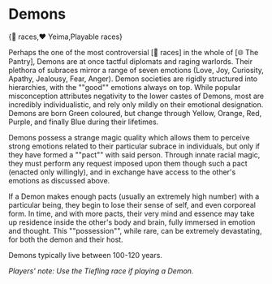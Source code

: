 # Demons

{🧑 races,❤️ Yeima,Playable races}

Perhaps the one of the most controversial [🧑 races] in the whole of [🌐 The Pantry], Demons are at once tactful diplomats and raging warlords. Their plethora of subraces mirror a range of seven emotions (Love, Joy, Curiosity, Apathy, Jealousy, Fear, Anger). Demon societies are rigidly structured into hierarchies, with the ""good"" emotions always on top. While popular misconception attributes negativity to the lower castes of Demons, most are incredibly individualistic, and rely only mildly on their emotional designation. Demons are born Green coloured, but change through Yellow, Orange, Red, Purple, and finally Blue during their lifetimes.

Demons possess a strange magic quality which allows them to perceive strong emotions related to their particular subrace in individuals, but only if they have formed a ""pact"" with said person. Through innate racial magic, they must perform any request imposed upon them though such a pact (enacted only willingly), and in exchange have access to the other's emotions as discussed above.

If a Demon makes enough pacts (usually an extremely high number) with a particular being, they begin to lose their sense of self, and even corporeal form. In time, and with more pacts, their very mind and essence may take up residence inside the other's body and brain, fully immersed in emotion and thought. This ""possession"", while rare, can be extremely devastating, for both the demon and their host.

Demons typically live between 100-120 years.

*Players' note: Use the Tiefling race if playing a Demon.*

